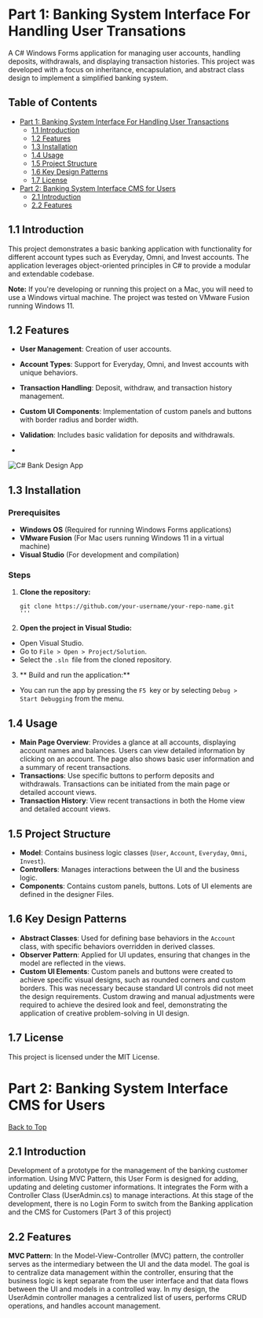 # Part 1: Banking System Interface For Handling User Transations

A C# Windows Forms application for managing user accounts, handling deposits, withdrawals, and displaying transaction histories. This project was developed with a focus on inheritance, encapsulation, and abstract class design to implement a simplified banking system.

## Table of Contents

- [Part 1: Banking System Interface For Handling User Transactions](#part-1-banking-system-interface-for-handling-transactions)
   - [1.1 Introduction](#11-introduction)
   - [1.2 Features](#12-features)
   - [1.3 Installation](#13-installation)
   - [1.4 Usage](#14-usage)
   - [1.5 Project Structure](#15-project-structure)
   - [1.6 Key Design Patterns](#16-key-design-patterns)
   - [1.7 License](#17-license)
- [Part 2: Banking System Interface CMS for Users](#part-2-banking-system-interface-cMS-for-users)
  - [2.1 Introduction](#21-introduction)
  - [2.2 Features](#22-features)

## 1.1 Introduction

This project demonstrates a basic banking application with functionality for different account types such as Everyday, Omni, and Invest accounts. The application leverages object-oriented principles in C# to provide a modular and extendable codebase.

**Note:** If you're developing or running this project on a Mac, you will need to use a Windows virtual machine. The project was tested on VMware Fusion running Windows 11.

## 1.2 Features

- **User Management**: Creation of user accounts.
- **Account Types**: Support for Everyday, Omni, and Invest accounts with unique behaviors.
- **Transaction Handling**: Deposit, withdraw, and transaction history management.
- **Custom UI Components**: Implementation of custom panels and buttons with border radius and border width.
- **Validation**: Includes basic validation for deposits and withdrawals.

- 

![C# Bank Design App](https://github.com/user-attachments/assets/e6b475b7-08aa-4ad6-84fc-8fcd9627e721)


## 1.3 Installation

### Prerequisites

- **Windows OS** (Required for running Windows Forms applications)
- **VMware Fusion** (For Mac users running Windows 11 in a virtual machine)
- **Visual Studio** (For development and compilation)

### Steps

1. **Clone the repository:**

   ```
   git clone https://github.com/your-username/your-repo-name.git
   '''

2. **Open the project in Visual Studio:**
- Open Visual Studio.
- Go to `File > Open > Project/Solution`.
- Select the `.sln `file from the cloned repository.

3. ** Build and run the application:**
-  You can run the app by pressing the `F5 `key or by selecting `Debug > Start Debugging` from the menu.

## 1.4 Usage

- **Main Page Overview**: Provides a glance at all accounts, displaying account names and balances. Users can view detailed information by clicking on an account. The page also shows basic user information and a summary of recent transactions.
- **Transactions**: Use specific buttons to perform deposits and withdrawals. Transactions can be initiated from the main page or detailed account views.
- **Transaction History**: View recent transactions in both the Home view and detailed account views.


## 1.5 Project Structure

- **Model**: Contains business logic classes (`User`, `Account`, `Everyday`, `Omni`, `Invest`).
- **Controllers**: Manages interactions between the UI and the business logic.
- **Components**: Contains custom panels, buttons. Lots of UI elements are defined in the designer Files.


## 1.6 Key Design Patterns

- **Abstract Classes**: Used for defining base behaviors in the `Account` class, with specific behaviors overridden in derived classes.
- **Observer Pattern**: Applied for UI updates, ensuring that changes in the model are reflected in the views.
- **Custom UI Elements**: Custom panels and buttons were created to achieve specific visual designs, such as rounded corners and custom borders. This was necessary because standard UI controls did not meet the design requirements. Custom drawing and manual adjustments were required to achieve the desired look and feel, demonstrating the application of creative problem-solving in UI design.
  
## 1.7 License

This project is licensed under the MIT License. 

# Part 2: Banking System Interface CMS for Users 

[Back to Top](##table-of-contents)

## 2.1 Introduction

Development of a prototype for the management of the banking customer information. Using MVC Pattern, this User Form is designed for adding, updating and deleting customer informations. It integrates the Form with a Controller Class (UserAdmin.cs) to manage interactions.
At this stage of the development, there is no Login Form to switch from the Banking application and the CMS for Customers (Part 3 of this project)

## 2.2 Features

**MVC Pattern**: In the Model-View-Controller (MVC) pattern, the controller serves as the intermediary between the UI and the data model. The goal is to centralize data management within the controller, ensuring that the business logic is kept separate from the user interface and that data flows between the UI and models in a controlled way.
In my design, the UserAdmin controller manages a centralized list of users, performs CRUD operations, and handles account management.












